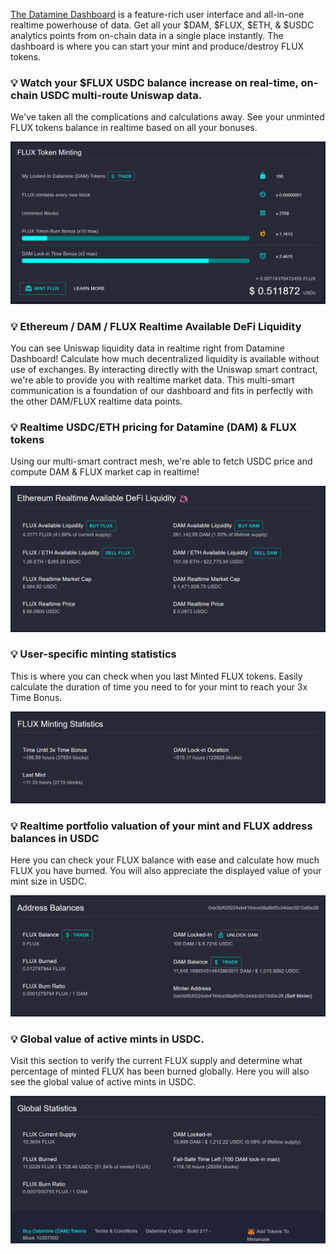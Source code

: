 [The Datamine Dashboard](https://datamine-crypto.github.io/realtime-decentralized-dashboard/) is a feature-rich user interface and all-in-one realtime powerhouse of data. Get all your $DAM, $FLUX, $ETH, & $USDC analytics points from on-chain data in a single place instantly. The dashboard is where you can start your mint and produce/destroy FLUX tokens.

### 💡 Watch your $FLUX USDC balance increase on real-time, on-chain USDC multi-route Uniswap data.
We've taken all the complications and calculations away. See your unminted FLUX tokens balance in realtime based on all your bonuses.

![Dashboard](../../helpArticles/assets/images/pngs/dashboard/dashboard1.png)

### 💡 Ethereum / DAM / FLUX Realtime Available DeFi Liquidity
You can see Uniswap liquidity data in realtime right from Datamine Dashboard! Calculate how much decentralized liquidity is available without use of exchanges. By interacting directly with the Uniswap smart contract, we're able to provide you with realtime market data. This multi-smart communication is a foundation of our dashboard and fits in perfectly with the other DAM/FLUX realtime data points. 

### 💡 Realtime USDC/ETH pricing for Datamine (DAM) & FLUX tokens
Using our multi-smart contract mesh, we're able to fetch USDC price and compute DAM & FLUX market cap in realtime! 

![Dashboard](../../helpArticles/assets/images/pngs/dashboard/dashboard2.png)

### 💡 User-specific minting statistics 
This is where you can check when you last Minted FLUX tokens. Easily calculate the duration of time you need to for your mint to reach your 3x Time Bonus.

![Dashboard](../../helpArticles/assets/images/pngs/dashboard/dashboard3.png)

### 💡 Realtime portfolio valuation of your mint and FLUX address balances in USDC
Here you can check your FLUX balance with ease and calculate how much FLUX you have burned. You will also appreciate the displayed value of your mint size in USDC.

![Dashboard](../../helpArticles/assets/images/pngs/dashboard/dashboard4.png)

### 💡 Global value of active mints in USDC.
Visit this section to verify the current FLUX supply and determine what percentage of minted FLUX has been burned globally. Here you will also see the global value of active mints in USDC.

![Dashboard](../../helpArticles/assets/images/pngs/dashboard/dashboard5.png)